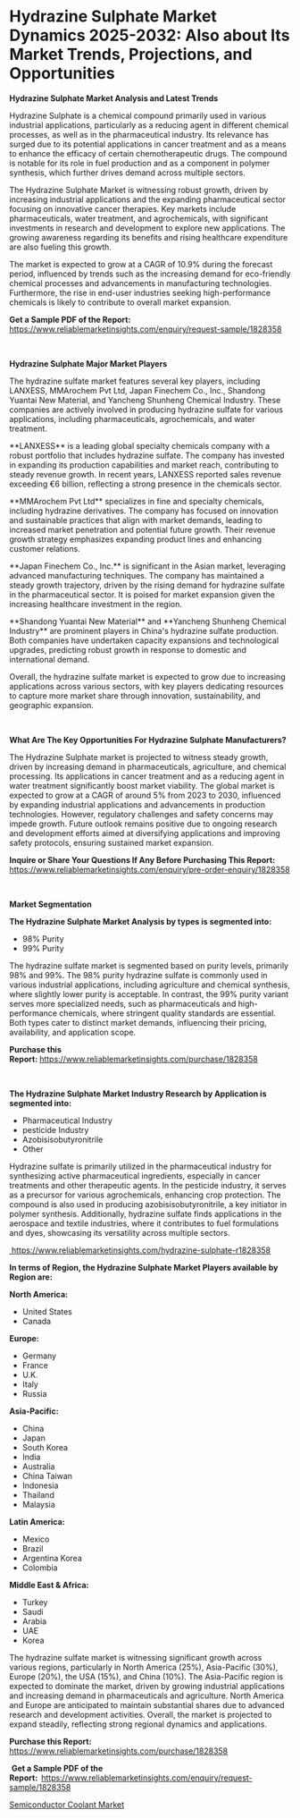 <p><h1>Hydrazine Sulphate Market Dynamics 2025-2032: Also about Its Market Trends, Projections, and Opportunities</h1></p><p><strong>Hydrazine Sulphate Market Analysis and Latest Trends</strong></p>
<p><p>Hydrazine Sulphate is a chemical compound primarily used in various industrial applications, particularly as a reducing agent in different chemical processes, as well as in the pharmaceutical industry. Its relevance has surged due to its potential applications in cancer treatment and as a means to enhance the efficacy of certain chemotherapeutic drugs. The compound is notable for its role in fuel production and as a component in polymer synthesis, which further drives demand across multiple sectors.</p><p>The Hydrazine Sulphate Market is witnessing robust growth, driven by increasing industrial applications and the expanding pharmaceutical sector focusing on innovative cancer therapies. Key markets include pharmaceuticals, water treatment, and agrochemicals, with significant investments in research and development to explore new applications. The growing awareness regarding its benefits and rising healthcare expenditure are also fueling this growth.</p><p>The market is expected to grow at a CAGR of 10.9% during the forecast period, influenced by trends such as the increasing demand for eco-friendly chemical processes and advancements in manufacturing technologies. Furthermore, the rise in end-user industries seeking high-performance chemicals is likely to contribute to overall market expansion.</p></p>
<p><strong>Get a Sample PDF of the Report:&nbsp;</strong> <a href="https://www.reliablemarketinsights.com/enquiry/request-sample/1828358?utm_campaign=3044&utm_medium=2&utm_source=Github&utm_content=ia&utm_term=01042025&utm_id=hydrazine-sulphate">https://www.reliablemarketinsights.com/enquiry/request-sample/1828358</a></p>
<p>&nbsp;</p>
<p><strong>Hydrazine Sulphate Major Market Players</strong></p>
<p><p>The hydrazine sulfate market features several key players, including LANXESS, MMArochem Pvt Ltd, Japan Finechem Co., Inc., Shandong Yuantai New Material, and Yancheng Shunheng Chemical Industry. These companies are actively involved in producing hydrazine sulfate for various applications, including pharmaceuticals, agrochemicals, and water treatment.</p><p>**LANXESS** is a leading global specialty chemicals company with a robust portfolio that includes hydrazine sulfate. The company has invested in expanding its production capabilities and market reach, contributing to steady revenue growth. In recent years, LANXESS reported sales revenue exceeding €6 billion, reflecting a strong presence in the chemicals sector.</p><p>**MMArochem Pvt Ltd** specializes in fine and specialty chemicals, including hydrazine derivatives. The company has focused on innovation and sustainable practices that align with market demands, leading to increased market penetration and potential future growth. Their revenue growth strategy emphasizes expanding product lines and enhancing customer relations.</p><p>**Japan Finechem Co., Inc.** is significant in the Asian market, leveraging advanced manufacturing techniques. The company has maintained a steady growth trajectory, driven by the rising demand for hydrazine sulfate in the pharmaceutical sector. It is poised for market expansion given the increasing healthcare investment in the region.</p><p>**Shandong Yuantai New Material** and **Yancheng Shunheng Chemical Industry** are prominent players in China's hydrazine sulfate production. Both companies have undertaken capacity expansions and technological upgrades, predicting robust growth in response to domestic and international demand.</p><p>Overall, the hydrazine sulfate market is expected to grow due to increasing applications across various sectors, with key players dedicating resources to capture more market share through innovation, sustainability, and geographic expansion.</p></p>
<p>&nbsp;</p>
<p><strong>What Are The Key Opportunities For Hydrazine Sulphate Manufacturers?</strong></p>
<p><p>The Hydrazine Sulphate market is projected to witness steady growth, driven by increasing demand in pharmaceuticals, agriculture, and chemical processing. Its applications in cancer treatment and as a reducing agent in water treatment significantly boost market viability. The global market is expected to grow at a CAGR of around 5% from 2023 to 2030, influenced by expanding industrial applications and advancements in production technologies. However, regulatory challenges and safety concerns may impede growth. Future outlook remains positive due to ongoing research and development efforts aimed at diversifying applications and improving safety protocols, ensuring sustained market expansion.</p></p>
<p><strong>Inquire or Share Your Questions If Any Before Purchasing This Report:</strong> <a href="https://www.reliablemarketinsights.com/enquiry/pre-order-enquiry/1828358?utm_campaign=3044&utm_medium=2&utm_source=Github&utm_content=ia&utm_term=01042025&utm_id=hydrazine-sulphate">https://www.reliablemarketinsights.com/enquiry/pre-order-enquiry/1828358</a></p>
<p>&nbsp;</p>
<p><strong>Market Segmentation</strong></p>
<p><strong>The Hydrazine Sulphate Market Analysis by types is segmented into:</strong></p>
<p><ul><li>98% Purity</li><li>99% Purity</li></ul></p>
<p><p>The hydrazine sulfate market is segmented based on purity levels, primarily 98% and 99%. The 98% purity hydrazine sulfate is commonly used in various industrial applications, including agriculture and chemical synthesis, where slightly lower purity is acceptable. In contrast, the 99% purity variant serves more specialized needs, such as pharmaceuticals and high-performance chemicals, where stringent quality standards are essential. Both types cater to distinct market demands, influencing their pricing, availability, and application scope.</p></p>
<p><strong>Purchase this Report:&nbsp;</strong><a href="https://www.reliablemarketinsights.com/purchase/1828358?utm_campaign=3044&utm_medium=2&utm_source=Github&utm_content=ia&utm_term=01042025&utm_id=hydrazine-sulphate">https://www.reliablemarketinsights.com/purchase/1828358</a></p>
<p>&nbsp;</p>
<p><strong>The Hydrazine Sulphate Market Industry Research by Application is segmented into:</strong></p>
<p><ul><li>Pharmaceutical Industry</li><li>pesticide Industry</li><li>Azobisisobutyronitrile</li><li>Other</li></ul></p>
<p><p>Hydrazine sulfate is primarily utilized in the pharmaceutical industry for synthesizing active pharmaceutical ingredients, especially in cancer treatments and other therapeutic agents. In the pesticide industry, it serves as a precursor for various agrochemicals, enhancing crop protection. The compound is also used in producing azobisisobutyronitrile, a key initiator in polymer synthesis. Additionally, hydrazine sulfate finds applications in the aerospace and textile industries, where it contributes to fuel formulations and dyes, showcasing its versatility across multiple sectors.</p></p>
<p><a href="https://www.reliablemarketinsights.com/hydrazine-sulphate-r1828358?utm_campaign=3044&utm_medium=2&utm_source=Github&utm_content=ia&utm_term=01042025&utm_id=hydrazine-sulphate">&nbsp;https://www.reliablemarketinsights.com/hydrazine-sulphate-r1828358</a></p>
<p><strong>In terms of Region, the Hydrazine Sulphate Market Players available by Region are:</strong></p>
<p>
    <p> <strong> North America: </strong>
        <ul>
            <li>United States</li>
            <li>Canada</li>
        </ul>
        </p> 
    <p> <strong> Europe: </strong>
        <ul>
            <li>Germany</li>
            <li>France</li>
            <li>U.K.</li>
            <li>Italy</li>
            <li>Russia</li>
        </ul>
        </p> 
    <p> <strong> Asia-Pacific: </strong>
        <ul>
            <li>China</li>
            <li>Japan</li>
            <li>South Korea</li>
            <li>India</li>
            <li>Australia</li>
            <li>China Taiwan</li>
            <li>Indonesia</li>
            <li>Thailand</li>
            <li>Malaysia</li>
        </ul>
        </p> 
    <p> <strong> Latin America: </strong>
        <ul>
            <li>Mexico</li>
            <li>Brazil</li>
            <li>Argentina Korea</li>
            <li>Colombia</li>
        </ul>
        </p> 
    <p> <strong> Middle East & Africa: </strong>
        <ul>
            <li>Turkey</li>
            <li>Saudi</li>
            <li>Arabia</li>
            <li>UAE</li>
            <li>Korea</li>
        </ul>
    </p>
    </p>
<p><p>The hydrazine sulfate market is witnessing significant growth across various regions, particularly in North America (25%), Asia-Pacific (30%), Europe (20%), the USA (15%), and China (10%). The Asia-Pacific region is expected to dominate the market, driven by growing industrial applications and increasing demand in pharmaceuticals and agriculture. North America and Europe are anticipated to maintain substantial shares due to advanced research and development activities. Overall, the market is projected to expand steadily, reflecting strong regional dynamics and applications.</p></p>
<p><strong>Purchase this Report: </strong><a href="https://www.reliablemarketinsights.com/purchase/1828358?utm_campaign=3044&utm_medium=2&utm_source=Github&utm_content=ia&utm_term=01042025&utm_id=hydrazine-sulphate">https://www.reliablemarketinsights.com/purchase/1828358</a></p>
<p>&nbsp;<strong>Get a Sample PDF of the Report:&nbsp;&nbsp;</strong><a href="https://www.reliablemarketinsights.com/enquiry/request-sample/1828358?utm_campaign=3044&utm_medium=2&utm_source=Github&utm_content=ia&utm_term=01042025&utm_id=hydrazine-sulphate">https://www.reliablemarketinsights.com/enquiry/request-sample/1828358</a></p>
<p><strong></strong></p>
<p><p><a href="https://github.com/elodielamto06/Market-Research-Report-List-1/blob/main/semiconductor-coolant-market.md?utm_campaign=3044&utm_medium=2&utm_source=Github&utm_content=ia&utm_term=01042025&utm_id=hydrazine-sulphate">Semiconductor Coolant Market</a></p></p>
